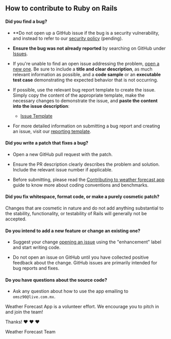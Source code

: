 ## How to contribute to Ruby on Rails

#### **Did you find a bug?**

* **Do not open up a GitHub issue if the bug is a security vulnerability, and instead to refer to our [security policy](https://github.com/Oscarz90/WeatherForecastApp) (pending).

* **Ensure the bug was not already reported** by searching on GitHub under [Issues](https://github.com/Oscarz90/WeatherForecastApp/issues).

* If you're unable to find an open issue addressing the problem, [open a new one](https://github.com/Oscarz90/WeatherForecastApp/issues/new). Be sure to include a **title and clear description**, as much relevant information as possible, and a **code sample** or an **executable test case** demonstrating the expected behavior that is not occurring.

* If possible, use the relevant bug report template to create the issue. Simply copy the content of the appropriate template, make the necessary changes to demonstrate the issue, and **paste the content into the issue description**:
  * [Issue Template](https://github.com/Oscarz90/WeatherForecastApp/blob/master/.github/ISSUE_TEMPLATE.md)
  

* For more detailed information on submitting a bug report and creating an issue, visit our [reporting template](https://github.com/Oscarz90/WeatherForecastApp/blob/master/.github/ISSUE_TEMPLATE.md).

#### **Did you write a patch that fixes a bug?**

* Open a new GitHub pull request with the patch.

* Ensure the PR description clearly describes the problem and solution. Include the relevant issue number if applicable.

* Before submitting, please read the [Contributing to weather forecast app](https://github.com/Oscarz90/WeatherForecastApp/blob/master/.github/ISSUE_TEMPLATE.md) guide to know more about coding conventions and benchmarks.

#### **Did you fix whitespace, format code, or make a purely cosmetic patch?**

Changes that are cosmetic in nature and do not add anything substantial to the stability, functionality, or testability of Rails will generally not be accepted.

#### **Do you intend to add a new feature or change an existing one?**

* Suggest your change [opening an issue](https://groups.google.com/forum/?fromgroups#!forum/rubyonrails-core) using the "enhancement" label and start writing code.

* Do not open an issue on GitHub until you have collected positive feedback about the change. GitHub issues are primarily intended for bug reports and fixes.

#### **Do you have questions about the source code?**

* Ask any question about how to use the app emailing to `omsz90@live.com.mx`.

Weather Forecast App is a volunteer effort. We encourage you to pitch in and join the team! 

Thanks! :heart: :heart: :heart:

Weather Forecast Team
